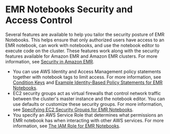 # EMR Notebooks Security and Access Control<a name="emr-managed-notebooks-security"></a>

Several features are available to help you tailor the security posture of EMR Notebooks\. This helps ensure that only authorized users have access to an EMR notebook, can work with notebooks, and use the notebook editor to execute code on the cluster\. These features work along with the security features available for Amazon EMR and Amazon EMR clusters\. For more information, see [Security in Amazon EMR](emr-security.md)\.
+ You can use AWS Identity and Access Management policy statements together with notebook tags to limit access\. For more information, see [Condition Keys](security_iam_emr-with-iam.md#security_iam_emr-with-iam-id-based-policies-conditionkeys) and [Example Identity\-Based Policy Statements for EMR Notebooks](emr-fine-grained-cluster-access.md#emr-managed-notebooks-tags-examples)\.
+ EC2 security groups act as virtual firewalls that control network traffic between the cluster's master instance and the notebook editor\. You can use defaults or customize these security groups\. For more information, see [Specifying EC2 Security Groups for EMR Notebooks](emr-managed-notebooks-security-groups.md)\.
+ You specify an AWS Service Role that determines what permissions an EMR notebook has when interacting with other AWS services\. For more information, see [The IAM Role for EMR Notebooks](emr-iam-roles.md#emr-managed-notebooks-service-role)\.